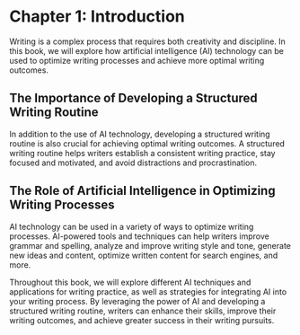 Chapter 1: Introduction
=======================

Writing is a complex process that requires both creativity and discipline. In this book, we will explore how artificial intelligence (AI) technology can be used to optimize writing processes and achieve more optimal writing outcomes.

The Importance of Developing a Structured Writing Routine
---------------------------------------------------------

In addition to the use of AI technology, developing a structured writing routine is also crucial for achieving optimal writing outcomes. A structured writing routine helps writers establish a consistent writing practice, stay focused and motivated, and avoid distractions and procrastination.

The Role of Artificial Intelligence in Optimizing Writing Processes
-------------------------------------------------------------------

AI technology can be used in a variety of ways to optimize writing processes. AI-powered tools and techniques can help writers improve grammar and spelling, analyze and improve writing style and tone, generate new ideas and content, optimize written content for search engines, and more.

Throughout this book, we will explore different AI techniques and applications for writing practice, as well as strategies for integrating AI into your writing process. By leveraging the power of AI and developing a structured writing routine, writers can enhance their skills, improve their writing outcomes, and achieve greater success in their writing pursuits.
